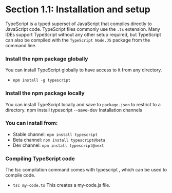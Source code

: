 # Section 1.1: Installation and setup

TypeScript is a typed superset of JavaScript that compiles directly to JavaScript 
code. TypeScript files commonly use the `.ts` extension. Many IDEs support TypeScript 
without any other setup required, but TypeScript can also be compiled with the 
`TypeScript Node.JS` package from the command line.

### Install the npm package globally
You can install TypeScript globally to have access to it from any directory.
- `npm install -g typescript`

### Install the npm package locally
You can install TypeScript locally and save to `package.json` to restrict to a directory.
npm install typescript --save-dev Installation channels

### You can install from:
- Stable channel: `npm install typescript`
- Beta channel: `npm install typescript@beta`
- Dev channel: `npm install typescript@next`

### Compiling TypeScript code
The tsc compilation command comes with typescript , which can be used to compile code.
- `tsc my-code.ts`
This creates a my-code.js file.